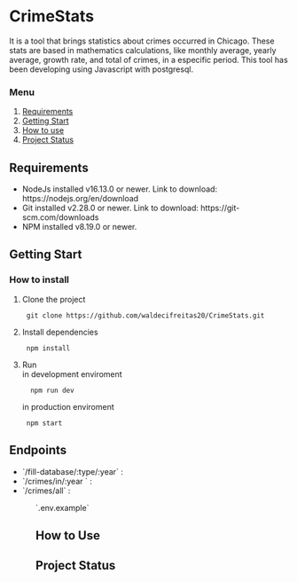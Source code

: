 # CrimeStats
<p>It is a tool that brings statistics about crimes occurred in Chicago. These stats are based in mathematics calculations, like monthly average, yearly average, growth rate, and total of crimes, in a especific period. This tool has been developing using Javascript with postgresql.</p>



### Menu
<ol id="menu" align="left">
 <li><a href="#requirements">Requirements</a> </li>
 <li><a href="#getting-start">Getting Start</a> </li>
 <li><a href="#how-to-use">How to use</a> </li>
 <li><a href="#how-to-use">Project Status</a> </li>
</ol>

## Requirements
<ul>
 <li>NodeJs installed v16.13.0 or newer. Link to download: https://nodejs.org/en/download</li>
 <li>Git installed v2.28.0 or newer. Link to download: https://git-scm.com/downloads</li>
 <li>NPM installed v8.19.0 or newer.</li>
</ul>

## Getting Start

### How to install
<ol>
 <li>Clone the project</li>
 
```
 git clone https://github.com/waldecifreitas20/CrimeStats.git
```
 <li>Install dependencies</li>
 
```
 npm install
```
 
 <li>Run</li>
 in development enviroment
 
```
  npm run dev 
```
 
 in production enviroment
 
```
 npm start 
```
 
</ol>

## Endpoints

<ul>
 <li> `/fill-database/:type/:year` :</li>
 <li> `/crimes/in/:year ` :</li>
 <li> `/crimes/all` :</li>
 <ul>
`.env.example`

## How to Use
<p></p>

## Project Status
<p></p>
